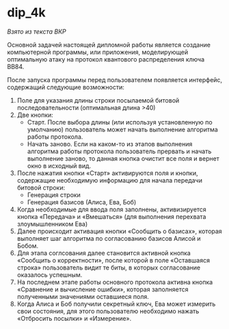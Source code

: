 # dip_4k
*Взято из текста ВКР*

Основной задачей настоящей дипломной работы является создание компьютерной программы, или приложения, моделирующей оптимальную атаку на протокол квантового распределения ключа BB84.

После запуска программы перед пользователем появляется интерфейс, содержащий следующие возможности:
1. Поле для указания длины строки посылаемой битовой последовательности (оптимальная длина >40)
2. Две кнопки:
    * Старт. После выбора длины (или используя установленную по умолчанию) пользователь может начать выполнение алгоритма работы протокола.
    * Начать заново. Если на каком-то из этапов выполнения алгоритма работы протокола пользователь прервать и начать выполнение заново, то данная кнопка очистит все поля и вернет
окно в исходный вид.
3. После нажатия кнопки «Старт» активируются поля и кнопки, содержащие необходимую информацию для начала передачи битовой строки:
    * Генерация строки
    * Генерация базисов (Алиса, Ева, Боб)
4. Когда необходимые для ввода поля заполнены, активизируется кнопка «Передача» и «Вмешаться» (для выполнения перехвата злоумышленником Ева)
5. Далее происходит активация кнопки «Сообщить о базисах», которая выполняет шаг алгоритма по согласованию базисов Алисой и Бобом.
6. Для этапа соглсования далее становится активной кнопка «Сообщить о корректности», после которой в поле «Оставшаяся строка» пользователь видит те биты, в которых согласование оказалось успешным.
7. На последнем этапе работы основного протокола активна кнопка «Сравнение и вычисление ошибки», которая заполняется полученными значениями оставшиеся поля.
8. Когда Алиса и Боб получили секретный ключ, Ева может измерить свои состояния, для этого пользователю необходимо нажать «Отбросить посылки» и «Измерение».

